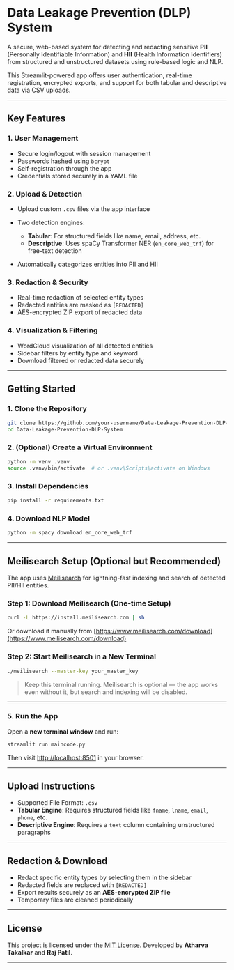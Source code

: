 # Data Leakage Prevention (DLP) System

A secure, web-based system for detecting and redacting sensitive **PII** (Personally Identifiable Information) and **HII** (Health Information Identifiers) from structured and unstructured datasets using rule-based logic and NLP.

This Streamlit-powered app offers user authentication, real-time registration, encrypted exports, and support for both tabular and descriptive data via CSV uploads.

---

## Key Features

### 1. User Management

* Secure login/logout with session management
* Passwords hashed using `bcrypt`
* Self-registration through the app
* Credentials stored securely in a YAML file

### 2. Upload & Detection

* Upload custom `.csv` files via the app interface
* Two detection engines:

  * **Tabular**: For structured fields like name, email, address, etc.
  * **Descriptive**: Uses spaCy Transformer NER (`en_core_web_trf`) for free-text detection
* Automatically categorizes entities into PII and HII

### 3. Redaction & Security

* Real-time redaction of selected entity types
* Redacted entities are masked as `[REDACTED]`
* AES-encrypted ZIP export of redacted data

### 4. Visualization & Filtering

* WordCloud visualization of all detected entities
* Sidebar filters by entity type and keyword
* Download filtered or redacted data securely

---

## Getting Started

### 1. Clone the Repository

```bash
git clone https://github.com/your-username/Data-Leakage-Prevention-DLP-System.git
cd Data-Leakage-Prevention-DLP-System
```

### 2. (Optional) Create a Virtual Environment

```bash
python -m venv .venv
source .venv/bin/activate  # or .venv\Scripts\activate on Windows
```

### 3. Install Dependencies

```bash
pip install -r requirements.txt
```

### 4. Download NLP Model

```bash
python -m spacy download en_core_web_trf
```

---

## Meilisearch Setup (Optional but Recommended)

The app uses [Meilisearch](https://www.meilisearch.com/) for lightning-fast indexing and search of detected PII/HII entities.

### Step 1: Download Meilisearch (One-time Setup)

```bash
curl -L https://install.meilisearch.com | sh
```

Or download it manually from [https://www.meilisearch.com/download](https://www.meilisearch.com/download)

### Step 2: Start Meilisearch in a New Terminal

```bash
./meilisearch --master-key your_master_key
```

> Keep this terminal running. Meilisearch is optional — the app works even without it, but search and indexing will be disabled.

---

### 5. Run the App

Open a **new terminal window** and run:

```bash
streamlit run maincode.py
```

Then visit [http://localhost:8501](http://localhost:8501) in your browser.

---

## Upload Instructions

* Supported File Format: `.csv`
* **Tabular Engine**: Requires structured fields like `fname`, `lname`, `email`, `phone`, etc.
* **Descriptive Engine**: Requires a `text` column containing unstructured paragraphs

---

## Redaction & Download

* Redact specific entity types by selecting them in the sidebar
* Redacted fields are replaced with `[REDACTED]`
* Export results securely as an **AES-encrypted ZIP file**
* Temporary files are cleaned periodically

---

## License

This project is licensed under the [MIT License](LICENSE).
Developed by **Atharva Takalkar** and **Raj Patil**.

---

